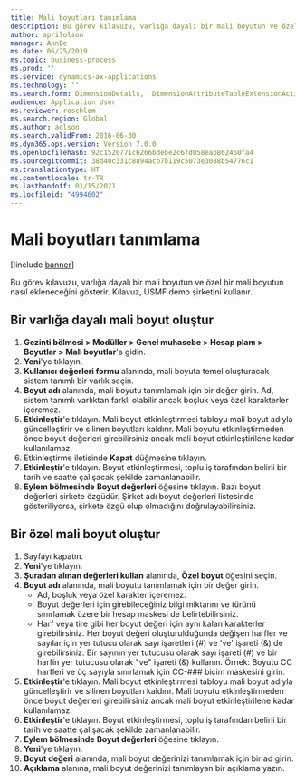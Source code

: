 ```yaml
---
title: Mali boyutları tanımlama
description: Bu görev kılavuzu, varlığa dayalı bir mali boyutun ve özel bir mali boyutun nasıl ekleneceğini gösterir.
author: aprilolson
manager: AnnBe
ms.date: 06/25/2019
ms.topic: business-process
ms.prod: ''
ms.service: dynamics-ax-applications
ms.technology: ''
ms.search.form: DimensionDetails,  DimensionAttributeTableExtensionActivate, DimensionValueDetails
audience: Application User
ms.reviewer: roschlom
ms.search.region: Global
ms.author: aolson
ms.search.validFrom: 2016-06-30
ms.dyn365.ops.version: Version 7.0.0
ms.openlocfilehash: 92c1520771c6266bdebe2c6fd058eab862460fa4
ms.sourcegitcommit: 38d40c331c8894acb7b119c5073e3088b54776c1
ms.translationtype: HT
ms.contentlocale: tr-TR
ms.lasthandoff: 01/15/2021
ms.locfileid: "4994602"
---
```

# <a name="define-financial-dimensions"></a>Mali boyutları tanımlama

[!include [banner](../../includes/banner.md)]

Bu görev kılavuzu, varlığa dayalı bir mali boyutun ve özel bir mali boyutun nasıl ekleneceğini gösterir.  Kılavuz, USMF demo şirketini kullanır.


## <a name="create-an-entity-backed-financial-dimension"></a>Bir varlığa dayalı mali boyut oluştur
1. **Gezinti bölmesi > Modüller > Genel muhasebe > Hesap planı > Boyutlar > Mali boyutlar**'a gidin.
2. **Yeni**'ye tıklayın.
3. **Kullanıcı değerleri formu** alanında, mali boyuta temel oluşturacak sistem tanımlı bir varlık seçin. 
4. **Boyut adı** alanında, mali boyutu tanımlamak için bir değer girin. Ad, sistem tanımlı varlıktan farklı olabilir ancak boşluk veya özel karakterler içeremez.
5. **Etkinleştir**'e tıklayın. Mali boyut etkinleştirmesi tabloyu mali boyut adıyla güncelleştirir ve silinen boyutları kaldırır. Mali boyutu etkinleştirmeden önce boyut değerleri girebilirsiniz ancak mali boyut etkinleştirilene kadar kullanılamaz.  
6. Etkinleştirme iletisinde **Kapat** düğmesine tıklayın.
7. **Etkinleştir**'e tıklayın. Boyut etkinleştirmesi, toplu iş tarafından belirli bir tarih ve saatte çalışacak şekilde zamanlanabilir.  
8. **Eylem bölmesinde** **Boyut değerleri** öğesine tıklayın. Bazı boyut değerleri şirkete özgüdür. Şirket adı boyut değerleri listesinde gösteriliyorsa, şirkete özgü olup olmadığını doğrulayabilirsiniz.  

## <a name="create-a-custom-financial-dimension"></a>Bir özel mali boyut oluştur
1. Sayfayı kapatın.
2. **Yeni**'ye tıklayın.
3. **Şuradan alınan değerleri kullan** alanında, **Özel boyut** öğesini seçin.
4. **Boyut adı** alanında, mali boyutu tanımlamak için bir değer girin.
    - Ad, boşluk veya özel karakter içeremez.  
    - Boyut değerleri için girebileceğiniz bilgi miktarını ve türünü sınırlamak üzere bir hesap maskesi de belirtebilirsiniz.   
    - Harf veya tire gibi her boyut değeri için aynı kalan karakterler girebilirsiniz. Her boyut değeri oluşturulduğunda değişen harfler ve sayılar için yer tutucu olarak sayı işaretleri (#) ve 've' işareti (&) de girebilirsiniz. Bir sayının yer tutucusu olarak sayı işareti (#) ve bir harfin yer tutucusu olarak "ve" işareti (&) kullanın.  Örnek: Boyutu CC harfleri ve üç sayıyla sınırlamak için CC-### biçim maskesini girin.  
5. **Etkinleştir**'e tıklayın. Mali boyut etkinleştirmesi tabloyu mali boyut adıyla güncelleştirir ve silinen boyutları kaldırır. Mali boyutu etkinleştirmeden önce boyut değerleri girebilirsiniz ancak mali boyut etkinleştirilene kadar kullanılamaz.     
6. **Etkinleştir**'e tıklayın. Boyut etkinleştirmesi, toplu iş tarafından belirli bir tarih ve saatte çalışacak şekilde zamanlanabilir.      
7. **Eylem bölmesinde** **Boyut değerleri** öğesine tıklayın.
8. **Yeni**'ye tıklayın.
9. **Boyut değeri** alanında, mali boyut değerinizi tanımlamak için bir ad girin.
10. **Açıklama** alanına, mali boyut değerinizi tanımlayan bir açıklama yazın.

